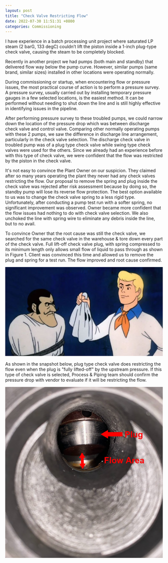 ```yaml
---
layout: post
title: "Check Valve Restricting Flow"
date: 2022-07-30 11:51:31 +0800
categories: Commissioning
---
```

I have experience in a batch processing unit project where saturated LP steam (2 barG, 133 degC) couldn’t lift the piston inside a 1-inch plug-type check valve, causing the steam to be completely blocked. 

Recently in another project we had pumps (both main and standby) that delivered flow way below the pump curve. However, similar pumps (same brand, similar sizes) installed in other locations were operating normally.

During commissioning or startup, when encountering flow or pressure issues, the most practical course of action is to perform a pressure survey. A pressure survey, usually carried out by installing temporary pressure gauges in a few selected locations, is the easiest method. It can be performed without needing to shut down the line and is still highly effective in identifying issues in the pipeline.

After performing pressure survey to these troubled pumps, we could narrow down the location of the pressure drop which was between discharge check valve and control valve. Comparing other normally operating pumps with these 2 pumps, we saw the difference in discharge line arrangement, particularly in the check valve selection. The discharge check valve in troubled pump was of a plug type check valve while swing type check valves were used for the others. Since we already had an experience before with this type of check valve, we were confident that the flow was restricted by the piston in the check valve.

It's not easy to convince the Plant Owner on our suspicion. They claimed after so many years operating the plant they never had any check valves restricting the flow. Our proposal to remove the spring and plug inside the check valve was rejected after risk assessment because by doing so, the standby pump will lose its reverse flow protection. The best option available to us was to change the check valve spring to a less rigid type. Unfortunately, after conducting a pump test run with a softer spring, no significant improvement was observed. Owner became more confident that the flow issues had nothing to do with check valve selection. We also unchoked the line with spring wire to eliminate any debris inside the line, but to no avail. 

To convince Owner that the root cause was still the check valve, we searched for the same check valve in the warehouse & tore down every part of the check valve. Full lift-off check valve plug, with spring compressed to its minimum length only allows small flow of liquid to pass through as shown in Figure 1. Client was convinced this time and allowed us to remove the plug and spring for a test run. The flow improved and root cause confirmed.

![You All Along](/assets/images/figure-4.png)

As shown in the snapshot below, plug type check valve does restricting the flow even when the plug is "fully lifted-off" by the upstream pressure. If this type of check valve is selected, Process & Piping team should confirm the pressure drop with vendor to evaluate if it will be restricting the flow.

![You All Along](/assets/images/figure-3.png)
